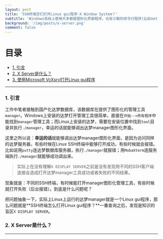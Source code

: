 ```yaml
---
layout: post
title: 'SSH终端怎们打开Linux gui程序-X Window System？'
subtitle: 'Windows系统上使用大多都是图形化界面程序，也有少数的命令行程序(比如netstat)，而Linux大多使用的是命令行程序，但是也有gui程序(比如jvisualvm)。但是有时候在Linux打开gui程序会报错，有时候又没有问题。这里面涉及到Linux gui程序显示用到的X Window Syste服务，本文一探究竟什么是X Window System，如果能正确在ssh终端中打开Linux gui程序。'
background: '/img/posts/x-server.png'
comment: false
---
```


# 目录

- [1. 引言](#1)
- [2. X Server是什么？](#2)
- [3. 使用Microsoft VcXsrv打开Linux gui程序](#3)

---

<h3 id="1">1. 引言</h3>

工作中笔者接触到国产化达梦数据库，该数据库在提供了图形化的管理工具`manager`。Windows上安装的达梦打开管理工具很简单，直接在`开始-->所有程序`中能找到`manager`管理工具；而Linux上安装的达梦，需要在安装位置中找到`tool`目录并执行`./manager`，幸运的话就能够调出达梦manager图形化界面。

这里之所以说：**幸运的话**就能够调出达梦manager图形化界面，是因为访问同样的达梦服务器，有些时候在Linux SSH终端中能够打开成功，有些时候就会报错。比如说用`putty`连达梦数据库服务器，执行`./manager`就报错；用`MobaXterm`连服务端执行`./manager`就能够成功调出来。

> 实际上在没有理解`X DISPLAY SERVER`之前是没有发现用不同的SSH客户端连接会造成打开达梦manager工具成功或者失败的不同结果。

现象就是：不同的SSH终端，有时候能打开manager图形化管理工具，有些时候就打开失败（后台报错）。到底是什么问题呢？

把问题抽象一下，实际上Linux上运行的达梦manager就是一个Linux gui程序，那么问题就是**SSH终端怎么打开Linux gui程序？**一番查询之后，发现是知识的盲区`X DISPLAY SERVER`。

<h3 id="2">2. X Server是什么？</h3>

---
